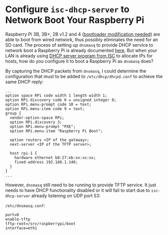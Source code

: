 # Configure `isc-dhcp-server` to Network Boot Your Raspberry Pi

Raspberry Pi 3B, 3B+, 2B v1.2 and 4 ([bootloader modification needed](https://hackaday.com/2019/11/11/network-booting-the-pi-4/)) are able to boot from wired network, thus possibly eliminates the need for an SD card. The process of setting up `dnsmasq` to provide DHCP service to network boot a Raspberry Pi is already documented [here](https://www.raspberrypi.org/documentation/hardware/raspberrypi/bootmodes/net_tutorial.md). But when your LAN is already using [DHCP server program from ISC](https://www.isc.org/dhcp/) to allocate IPs for hosts, how do you configure it to boot a Raspberry Pi as `dnsmasq` does?

By capturing the DHCP packets from `dnsmasq`, I could determine the configuration that must to be added to `/etc/dhcp/dhcpd.conf` to achieve the same DHCP reply:

```
...
option space RPi code width 1 length width 1;
option RPi.discovery code 6 = unsigned integer 8;
option RPi.menu-prompt code 10 = text;
option RPi.menu-item code 9 = text;
group {
  vendor-option-space RPi;
  option RPi.discovery 3;
  option RPi.menu-prompt "PXE";
  option RPi.menu-item "Raspberry Pi Boot";

  option routers <IP of the gateway>;
  next-server <IP of the TFTP server>;

  host rpi-1 {
    hardware ethernet b8:27:eb:xx:xx:xx;
    fixed-address 192.168.1.140;
  }
}
...
```

 However, `dnsmasq` still need to be running to provide TFTP service. It just needs to have DHCP functionality disabled or it will fail to start due to `isc-dhcp-server` already listening on UDP port 53:

`/etc/dnsmasq.conf`:

```
port=0
enable-tftp
tftp-root=/srv/raspberrypi/boot
interface=eth1
```

